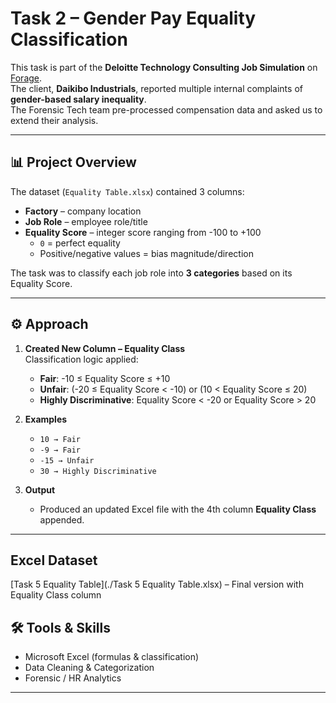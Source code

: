 # Task 2 – Gender Pay Equality Classification

This task is part of the **Deloitte Technology Consulting Job Simulation** on [Forage](https://www.theforage.com/).  
The client, **Daikibo Industrials**, reported multiple internal complaints of **gender-based salary inequality**.  
The Forensic Tech team pre-processed compensation data and asked us to extend their analysis.

---

## 📊 Project Overview
The dataset (`Equality Table.xlsx`) contained 3 columns:
- **Factory** – company location  
- **Job Role** – employee role/title  
- **Equality Score** – integer score ranging from -100 to +100  
  - `0` = perfect equality  
  - Positive/negative values = bias magnitude/direction  

The task was to classify each job role into **3 categories** based on its Equality Score.

---

## ⚙️ Approach

1. **Created New Column – Equality Class**  
   Classification logic applied:  

   - **Fair**: -10 ≤ Equality Score ≤ +10  
   - **Unfair**: (-20 ≤ Equality Score < -10) or (10 < Equality Score ≤ 20)  
   - **Highly Discriminative**: Equality Score < -20 or Equality Score > 20  

2. **Examples**  
   - `10 → Fair`  
   - `-9 → Fair`  
   - `-15 → Unfair`  
   - `30 → Highly Discriminative`  

3. **Output**  
   - Produced an updated Excel file with the 4th column **Equality Class** appended.  

---

## Excel Dataset
[Task 5 Equality Table](./Task 5 Equality Table.xlsx)
– Final version with Equality Class column 

## 🛠️ Tools & Skills
- Microsoft Excel (formulas & classification)  
- Data Cleaning & Categorization  
- Forensic / HR Analytics  

---

